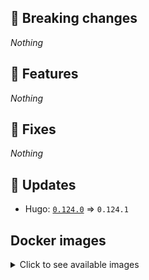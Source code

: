 ## :loudspeaker: Breaking changes

*Nothing*


## :tada: Features

*Nothing*


## :bug: Fixes

*Nothing*


## :heartbeat: Updates

* Hugo: [`0.124.0`](https://github.com/floryn90/docker-hugo/releases/tag/0.124.0) => `0.124.1`


## Docker images

<details>
<summary>Click to see available images</summary>

This release is available from Docker Hub as project `floryn90/hugo` with the following tags:

| Alias tags                   | Version specific tags                      |
| ---------------------------- | ------------------------------------------ |
| `busybox`, `latest`          | `0.124.1-busybox`, `0.124.1`                     |
| `busybox-ci`, `ci`           | `0.124.1-busybox-ci`, `0.124.1-ci`               |
| `busybox-onbuild`, `onbuild` | `0.124.1-busybox-onbuild`, `0.124.1-onbuild`     |
| `alpine`                     | `0.124.1-alpine`                              |
| `alpine-ci`                  | `0.124.1-alpine-ci`                           |
| `alpine-onbuild`             | `0.124.1-alpine-onbuild`                      |
| `asciidoctor`                | `0.124.1-asciidoctor`                         |
| `asciidoctor-ci`             | `0.124.1-asciidoctor-ci`                      |
| `asciidoctor-onbuild`        | `0.124.1-asciidoctor-onbuild`                 |
| `pandoc`                     | `0.124.1-pandoc`                              |
| `pandoc-ci`                  | `0.124.1-pandoc-ci`                           |
| `pandoc-onbuild`             | `0.124.1-pandoc-onbuild`                      |
| `ext-alpine`                 | `0.124.1-ext-alpine`                          |
| `ext-alpine-ci`              | `0.124.1-ext-alpine-ci`                       |
| `ext-alpine-onbuild`         | `0.124.1-ext-alpine-onbuild`                  |
| `ext-asciidoctor`            | `0.124.1-ext-asciidoctor`                     |
| `ext-asciidoctor-ci`         | `0.124.1-ext-asciidoctor-ci`                  |
| `ext-asciidoctor-onbuild`    | `0.124.1-ext-asciidoctor-onbuild`             |
| `ext-pandoc`                 | `0.124.1-ext-pandoc`                          |
| `ext-pandoc-ci`              | `0.124.1-ext-pandoc-ci`                       |
| `ext-pandoc-onbuild`         | `0.124.1-ext-pandoc-onbuild`                  |
| `debian`                     | `0.124.1-debian`                              |
| `debian-ci`                  | `0.124.1-debian-ci`                           |
| `debian-onbuild`             | `0.124.1-debian-onbuild`                      |
| `ext-debian`, `ext`, `latest-ext` | `0.124.1-ext-debian`, `0.124.1-ext`         |
| `ext-debian-ci`, `ext-ci`    | `0.124.1-ext-debian-ci`, `0.124.1-ext-ci`        |
| `ext-debian-onbuild`, `ext-onbuild` | `0.124.1-ext-debian-onbuild`, `0.124.1-ext-onbuild` |
| `ubuntu`                     | `0.124.1-ubuntu`                            |
| `ubuntu-ci`                  | `0.124.1-ubuntu-ci`                         |
| `ubuntu-onbuild`             | `0.124.1-ubuntu-onbuild`                    |
| `ext-ubuntu`                 | `0.124.1-ext-ubuntu`                        |
| `ext-ubuntu-ci`              | `0.124.1-ext-ubuntu-ci`                     |
| `ext-ubuntu-onbuild`         | `0.124.1-ext-ubuntu-onbuild`                |
</details>